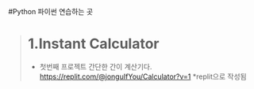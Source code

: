 #Python
파이썬 연습하는 곳

> # **1.Instant Calculator**
> * 첫번째 프로젝트
> 간단한 간이 계산기다.
> https://replit.com/@jonguIfYou/Calculator?v=1
> *replit으로 작성됨
